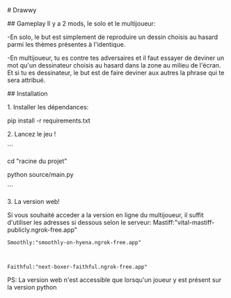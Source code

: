 ﻿\# Drawwy

\## Gameplay
Il y a 2 mods, le solo et le multijoueur:

-En solo, le but est simplement de reproduire un dessin choisis au hasard parmi les thèmes présentes à l'identique.

-En multijoueur, tu es contre tes adversaires et il faut essayer de deviner un mot qu'un dessinateur choisis au hasard dans la zone au milieu de l'écran. Et si tu es dessinateur, le but est de faire deviner aux autres la phrase qui te sera attribué.

\## Installation

1\. Installer les dépendances:

pip install -r requirements.txt

2\. Lancez le jeu !

\```

cd "racine du projet"

python source/main.py

\```

3\. La version web!

Si vous souhaité acceder a la version en ligne du multijoueur, il suffit d'utiliser les adresses si dessous selon le serveur:
    Mastiff:"vital-mastiff-publicly.ngrok-free.app"



    Smoothly:"smoothly-on-hyena.ngrok-free.app"
  


    Faithful:"next-boxer-faithful.ngrok-free.app"

PS: La version web n'est accessible que lorsqu'un joueur y est présent sur la version python

 




